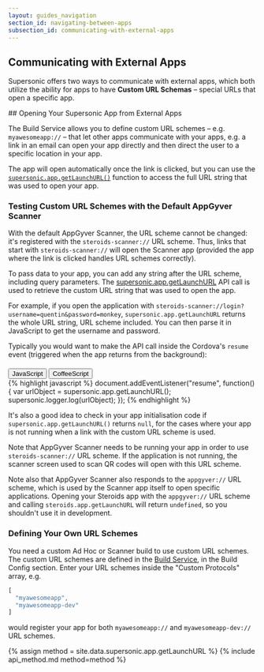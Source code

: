 ```yaml
---
layout: guides_navigation
section_id: navigating-between-apps
subsection_id: communicating-with-external-apps
---
```

<section class="ag__docs__content">

# Communicating with External Apps

Supersonic offers two ways to communicate with external apps, which both utilize the ability for apps to have **Custom URL Schemas** – special URLs that open a specific app.

<section class="docs-section" id="opening-your-app-from-external-apps">
## Opening Your Supersonic App from External Apps

The Build Service allows you to define custom URL schemes – e.g. `myawesomeapp://` – that let other apps communicate with your apps, e.g. a link in an email can open your app directly and then direct the user to a specific location in your app.

The app will open automatically once the link is clicked, but you can use the [`supersonic.app.getLaunchURL()`](#getlaunchurl) function to access the full URL string that was used to open your app.

### Testing Custom URL Schemes with the Default AppGyver Scanner

With the default AppGyver Scanner, the URL scheme cannot be changed: it's registered with the `steroids-scanner://` URL scheme. Thus, links that start with `steroids-scanner://` will open the Scanner app (provided the app where the link is clicked handles URL schemes correctly).

To pass data to your app, you can add any string after the URL scheme, including query parameters. The [supersonic.app.getLaunchURL](#getlaunchurl) API call is used to retrieve the custom URL string that was used to open the app.

For example, if you open the application with `steroids-scanner://login?username=quentin&password=monkey`, `supersonic.app.getLaunchURL` returns the whole URL string, URL scheme included. You can then parse it in JavaScript to get the username and password.

Typically you would want to make the API call inside the Cordova's `resume` event (triggered when the app returns from the background):

<div class="clearfix">
  <div class="btn-group btn-group-xs pull-right" role="group" style="margin-top: 20px;">
    <button type="button" data-role="type-switch" data-type="js" class="btn btn-primary active">JavaScript</button>
    <button type="button" data-role="type-switch" data-type="coffee" class="btn btn-default">CoffeeScript</button>
  </div>
</div>

<div data-role="example-code" data-type="js">
{% highlight javascript %}
document.addEventListener("resume", function() {
  var urlObject = supersonic.app.getLaunchURL();
  supersonic.logger.log(urlObject);
});
{% endhighlight %}
</div>

<div data-role="example-code" data-type="coffee" style="display: none;">
{% highlight coffeescript %}
document.addEventListener "resume", ->
  urlObject = supersonic.app.getLaunchURL()
  supersonic.logger.log(urlObject)
{% endhighlight %}
</div>

It's also a good idea to check in your app initialisation code if `supersonic.app.getLaunchURL()` returns `null`, for the cases where your app is not running when a link with the custom URL scheme is used.

Note that AppGyver Scanner needs to be running your app in order to use `steroids-scanner://` URL scheme.  If the application is not running, the scanner screen used to scan QR codes will open with this URL scheme.

Note also that AppGyver Scanner also responds to the `appgyver://` URL scheme, which is used by the Scanner app itself to open specific applications. Opening your Steroids app with the `appgyver://` URL scheme and calling `steroids.app.getLaunchURL` will return `undefined`, so you shouldn't use it in development.

### Defining Your Own URL Schemes

You need a custom Ad Hoc or Scanner build to use custom URL schemes. The custom URL schemes are defined in the [Build Service](http://cloud.appgyver.com), in the Build Config section. Enter your URL schemes inside the "Custom Protocols" array, e.g.

```javascript
[
  "myawesomeapp",
  "myawesomeapp-dev"
]
```

would register your app for both `myawesomeapp://` and `myawesomeapp-dev://` URL schemes.
</section>

<section class="docs-section" id="getlaunchurl">
{% assign method = site.data.supersonic.app.getLaunchURL %}
{% include api_method.md method=method %}
</section>

</section>
